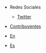 <!-- _navbar.md -->

* Redes Sociales

  * [Twitter](https://twitter.com/learntocloud)

* [Contribuyentes](../Contributors.md)

* [En](/)

* [Es](/es/)
